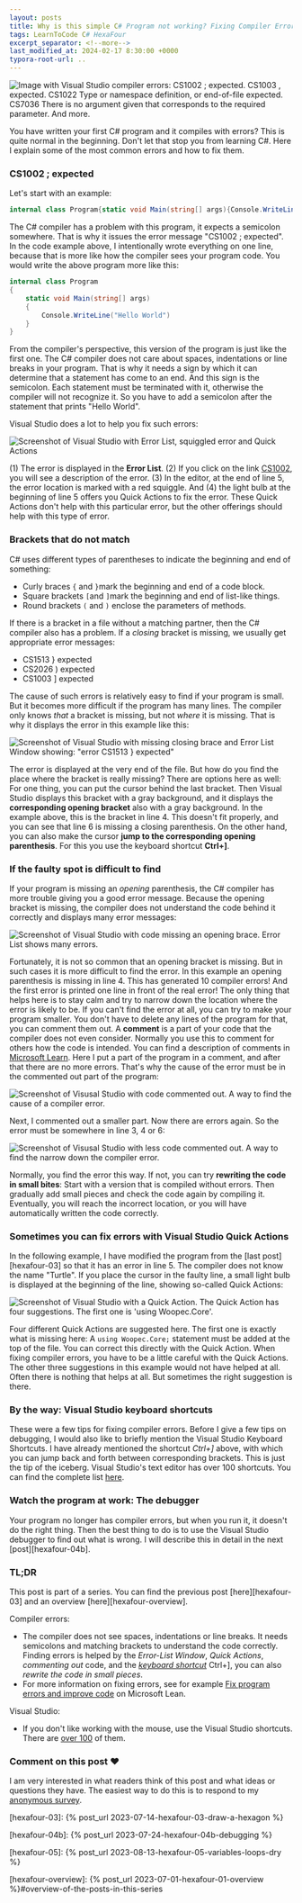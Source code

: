 ```yaml
---
layout: posts
title: Why is this simple C# Program not working? Fixing Compiler Errors (h4-04)
tags: LearnToCode C# HexaFour
excerpt_separator: <!--more-->
last_modified_at: 2024-02-17 8:30:00 +0000
typora-root-url: ..
---
```

![Image with Visual Studio compiler errors: CS1002 ; expected. CS1003 , expected. CS1022 Type or namespace definition, or end-of-file expected. CS7036 There is no argument given that corresponds to the required parameter. And more.](/assets/images/hexafour/CompilerErrors.png)

You have written your first C# program and it compiles with errors? This is quite normal in the beginning. Don't let that stop you from learning C#. Here I explain some of the most common errors and how to fix them. 

<!--more-->

### CS1002 ; expected

Let's start with an example:

```csharp
internal class Program{static void Main(string[] args){Console.WriteLine("Hello World")}}
```

The C# compiler has a problem with this program, it expects a semicolon somewhere. That is why it issues the error message "CS1002 ; expected". In the code example above, I intentionally wrote everything on one line, because that is more like how the compiler sees your program code. You would write the above program more like this:

```csharp
internal class Program
{
    static void Main(string[] args)
    {
        Console.WriteLine("Hello World")
    }
}
```

From the compiler's perspective, this version of the program is just like the first one. The C# compiler does not care about spaces, indentations or line breaks in your program. That is why it needs a sign by which it can determine that a statement has come to an end. And this sign is the semicolon. Each statement must be terminated with it, otherwise the compiler will not recognize it. So you have to add a semicolon after the statement that prints "Hello World".

Visual Studio does a lot to help you fix such errors:

![Screenshot of Visual Studio with Error List, squiggled error and Quick Actions](/assets/images/hexafour/VSErrorHelp.png)

(1) The error is displayed in the **Error List**. (2) If you click on the link [CS1002](https://learn.microsoft.com/en-us/dotnet/csharp/misc/cs1002?f1url=%3FappId%3Droslyn%26k%3Dk(CS1002)), you will see a description of the error. (3) In the editor, at the end of line 5, the error location is marked with a red squiggle. And (4) the light bulb at the beginning of line 5 offers you Quick Actions to fix the error. These Quick Actions don't help with this particular error, but the other offerings should help with this type of error.

### Brackets that do not match

C# uses different types of parentheses to indicate the beginning and end of something:

* Curly braces `{` and `}`mark the beginning and end of a code block.
* Square brackets `[`and `]`mark the beginning and end of list-like things.
* Round brackets `(` and `)` enclose the parameters of methods.

If there is a bracket in a file without a matching partner, then the C# compiler also has a problem. If a *closing* bracket is missing, we usually get appropriate error messages:

* CS1513 } expected
* CS2026 ) expected
* CS1003 ] expected

The cause of such errors is relatively easy to find if your program is small. But it becomes more difficult if the program has many lines. The compiler only knows *that* a bracket is missing, but not *where* it is missing. That is why it displays the error in this example like this:

![Screenshot of Visual Studio with missing closing brace and Error List Window showing: "error CS1513 } expected"](/assets/images/hexafour/VSErrorMissingClosingBrace.png)

The error is displayed at the very end of the file. But how do you find the place where the bracket is really missing? There are options here as well: For one thing, you can put the cursor behind the last bracket. Then Visual Studio displays this bracket with a gray background, and it displays the **corresponding opening bracket** also with a gray background. In the example above, this is the bracket in line 4. This doesn't fit properly, and you can see that line 6 is missing a closing parenthesis. On the other hand, you can also make the cursor **jump to the corresponding opening parenthesis**. For this you use the keyboard shortcut **Ctrl+]**.

### If the faulty spot is difficult to find

If your program is missing an *opening* parenthesis, the C# compiler has more trouble giving you a good error message. Because the opening bracket is missing, the compiler does not understand the code behind it correctly and displays many error messages:

![Screenshot of Visual Studio with code missing an opening brace. Error List shows many errors.](/assets/images/hexafour/VSErrorMissingOpeningBrace.png)

Fortunately, it is not so common that an opening bracket is missing. But in such cases it is more difficult to find the error. In this example an opening parenthesis is missing in line 4. This has generated 10 compiler errors! And the first error is printed one line in front of the real error! The only thing that helps here is to stay calm and try to narrow down the location where the error is likely to be. If you can't find the error at all, you can try to make your program smaller. You don't have to delete any lines of the program for that, you can comment them out. A **comment** is a part of your code that the compiler does not even consider. Normally you use this to comment for others how the code is intended. You can find a description of comments in [Microsoft Learn](https://learn.microsoft.com/en-us/dotnet/csharp/language-reference/tokens/comments). Here I put a part of the program in a comment, and after that there are no more errors. That's why the cause of the error must be in the commented out part of the program:

![Screenshot of Visusal Studio with code commented out. A way to find the cause of a compiler error.](/assets/images/hexafour/VSErrorSearchWithComments.png)

Next, I commented out a smaller part. Now there are errors again. So the error must be somewhere in line 3, 4 or 6:

![Screenshot of Visusal Studio with less code commented out. A way to find the narrow down the compiler error.](/assets/images/hexafour/VSErrorSearchWithComments2.png)

Normally, you find the error this way. If not, you can try **rewriting the code in small bites**: Start with a version that is compiled without errors. Then gradually add small pieces and check the code again by compiling it. Eventually, you will reach the incorrect location, or you will have automatically written the code correctly.

### Sometimes you can fix errors with Visual Studio Quick Actions

In the following example, I have modified the program from the [last post][hexafour-03] so that it has an error in line 5. The compiler does not know the name "Turtle". If you place the cursor in the faulty line, a small light bulb is displayed at the beginning of the line, showing so-called Quick Actions:

![Screenshot of Visual Studio with a Quick Action. The Quick Action has four suggestions. The first one is 'using Woopec.Core'.](/assets/images/hexafour/VSQuickActionsAddUsing.png)

Four different Quick Actions are suggested here. The first one is exactly what is missing here: A `using Woopec.Core;` statement must be added at the top of the file. You can correct this directly with the Quick Action. When fixing compiler errors, you have to be a little careful with the Quick Actions. The other three suggestions in this example would not have helped at all. Often there is nothing that helps at all. But sometimes the right suggestion is there.

### By the way: Visual Studio keyboard shortcuts

These were a few tips for fixing compiler errors. Before I give a few tips on debugging, I would also like to briefly mention the Visual Studio Keyboard Shortcuts. I have already mentioned the shortcut *Ctrl+]* above, with which you can jump back and forth between corresponding brackets. This is just the tip of the iceberg. Visual Studio's text editor has over 100 shortcuts. You can find the complete list [here](https://learn.microsoft.com/en-us/visualstudio/ide/default-keyboard-shortcuts-in-visual-studio?view=vs-2022#bkmk_text-editor-context-specific-shortcuts).

### Watch the program at work: The debugger

Your program no longer has compiler errors, but when you run it, it doesn't do the right thing. Then the best thing to do is to use the Visual Studio debugger to find out what is wrong. I will describe this in detail in the next [post][hexafour-04b].

### TL;DR

This post is part of a series. You can find the previous post [here][hexafour-03] and an overview [here][hexafour-overview].

Compiler errors:
* The compiler does not see spaces, indentations or line breaks. It needs semicolons and matching brackets to understand the code correctly. Finding errors is helped by the *Error-List Window*, *Quick Actions*, *commenting out* code, and the *[keyboard shortcut](https://learn.microsoft.com/en-us/visualstudio/ide/default-keyboard-shortcuts-in-visual-studio?view=vs-2022#bkmk_text-editor-context-specific-shortcuts)* Ctrl+], you can also *rewrite the code in small pieces*.
* For more information on fixing errors, see for example [Fix program errors and improve code](https://learn.microsoft.com/en-us/visualstudio/ide/find-and-fix-code-errors?view=vs-2022) on Microsoft Lean.

Visual Studio:

* If you don't like working with the mouse, use the Visual Studio shortcuts. There are [over 100](https://learn.microsoft.com/en-us/visualstudio/ide/default-keyboard-shortcuts-in-visual-studio?view=vs-2022#bkmk_text-editor-context-specific-shortcuts) of them.

### Comment on this post ❤️

I am very interested in what readers think of this post and what ideas or questions they have. The easiest way to do this is to respond to my [anonymous survey](https://forms.office.com/r/cTw9mbVj9t).



[Woopec Docs]: https://frank.woopec.net/woopec_docs/Turtle.html

[hexafour-03]: {% post_url 2023-07-14-hexafour-03-draw-a-hexagon %}

[hexafour-04b]: {% post_url 2023-07-24-hexafour-04b-debugging %}

[hexafour-05]: {% post_url 2023-08-13-hexafour-05-variables-loops-dry %}

[hexafour-overview]: {% post_url 2023-07-01-hexafour-01-overview %}#overview-of-the-posts-in-this-series

